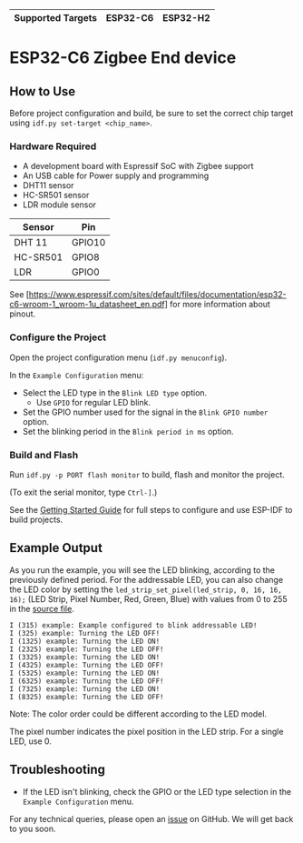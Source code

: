 | Supported Targets | ESP32-C6 | ESP32-H2 |
| ----------------- | -------- | -------- | 

# ESP32-C6 Zigbee End device

## How to Use

Before project configuration and build, be sure to set the correct chip target using `idf.py set-target <chip_name>`.

### Hardware Required

* A development board with Espressif SoC with Zigbee support
* An USB cable for Power supply and programming
* DHT11 sensor
* HC-SR501 sensor
* LDR module sensor 

| Sensor               | Pin                  |
| -------------------- | -------------------- |
| DHT 11               | GPIO10               |
| HC-SR501             | GPIO8                |
| LDR                  | GPIO0                |

See [https://www.espressif.com/sites/default/files/documentation/esp32-c6-wroom-1_wroom-1u_datasheet_en.pdf] for more information about pinout.

### Configure the Project

Open the project configuration menu (`idf.py menuconfig`).

In the `Example Configuration` menu:

* Select the LED type in the `Blink LED type` option.
  * Use `GPIO` for regular LED blink.
* Set the GPIO number used for the signal in the `Blink GPIO number` option.
* Set the blinking period in the `Blink period in ms` option.

### Build and Flash

Run `idf.py -p PORT flash monitor` to build, flash and monitor the project.

(To exit the serial monitor, type ``Ctrl-]``.)

See the [Getting Started Guide](https://docs.espressif.com/projects/esp-idf/en/latest/get-started/index.html) for full steps to configure and use ESP-IDF to build projects.

## Example Output

As you run the example, you will see the LED blinking, according to the previously defined period. For the addressable LED, you can also change the LED color by setting the `led_strip_set_pixel(led_strip, 0, 16, 16, 16);` (LED Strip, Pixel Number, Red, Green, Blue) with values from 0 to 255 in the [source file](main/blink_example_main.c).

```text
I (315) example: Example configured to blink addressable LED!
I (325) example: Turning the LED OFF!
I (1325) example: Turning the LED ON!
I (2325) example: Turning the LED OFF!
I (3325) example: Turning the LED ON!
I (4325) example: Turning the LED OFF!
I (5325) example: Turning the LED ON!
I (6325) example: Turning the LED OFF!
I (7325) example: Turning the LED ON!
I (8325) example: Turning the LED OFF!
```

Note: The color order could be different according to the LED model.

The pixel number indicates the pixel position in the LED strip. For a single LED, use 0.

## Troubleshooting

* If the LED isn't blinking, check the GPIO or the LED type selection in the `Example Configuration` menu.

For any technical queries, please open an [issue](https://github.com/espressif/esp-idf/issues) on GitHub. We will get back to you soon.
